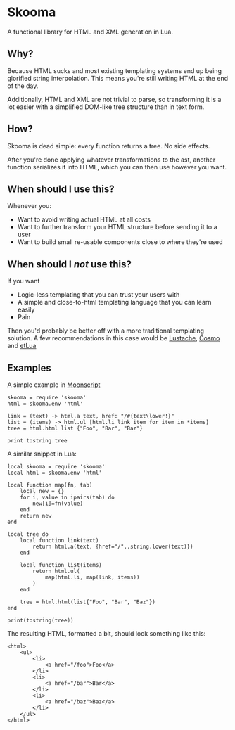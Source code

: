 Skooma
================================================================================

A functional library for HTML and XML generation in Lua.

Why?
----------------------------------------

Because HTML sucks and most existing templating systems end up being glorified
string interpolation. This means you're still writing HTML at the end of the
day.

Additionally, HTML and XML are not trivial to parse, so transforming it is a
lot easier with a simplified DOM-like tree structure than in text form.

How?
----------------------------------------

Skooma is dead simple: every function returns a tree. No side effects.

After you're done applying whatever transformations to the ast, another function
serializes it into HTML, which you can then use however you want.

When should I use this?
----------------------------------------

Whenever you:

- Want to avoid writing actual HTML at all costs
- Want to further transform your HTML structure before sending it to a user
- Want to build small re-usable components close to where they're used

When should I *not* use this?
----------------------------------------

If you want

- Logic-less templating that you can trust your users with
- A simple and close-to-html templating language that you can learn easily
- Pain

Then you'd probably be better off with a more traditional templating solution.
A few recommendations in this case would be [Lustache][lustache], [Cosmo][cosmo]
and [etLua][etlua]

Examples
----------------------------------------

A simple example in [Moonscript][moonscript]

	skooma = require 'skooma'
	html = skooma.env 'html'

	link = (text) -> html.a text, href: "/#{text\lower!}"
	list = (items) -> html.ul [html.li link item for item in *items]
	tree = html.html list {"Foo", "Bar", "Baz"}

	print tostring tree

A similar snippet in Lua:

	local skooma = require 'skooma'
	local html = skooma.env 'html'

	local function map(fn, tab)
		local new = {}
		for i, value in ipairs(tab) do
			new[i]=fn(value)
		end
		return new
	end

	local tree do
		local function link(text)
			return html.a(text, {href="/"..string.lower(text)})
		end

		local function list(items)
			return html.ul(
				map(html.li, map(link, items))
			)
		end

		tree = html.html(list{"Foo", "Bar", "Baz"})
	end

	print(tostring(tree))

The resulting HTML, formatted a bit, should look something like this:

	<html>
		<ul>
			<li>
				<a href="/foo">Foo</a>
			</li>
			<li>
				<a href="/bar">Bar</a>
			</li>
			<li>
				<a href="/baz">Baz</a>
			</li>
		</ul>
	</html>

[cosmo]: https://github.com/LuaDist/cosmo
[etlua]: https://github.com/leafo/etlua
[moonscript]: http://moonscript.org
[moonxml]: http://github.com/darkwiiplayer/moonxml
[lustache]: https://github.com/Olivine-Labs/lustache
